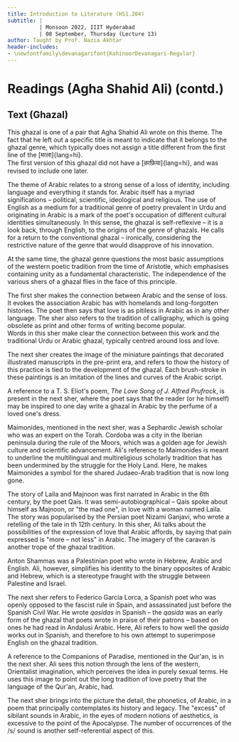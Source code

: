 ```yaml
---
title: Introduction to Literature (HS1.204)
subtitle: |
          | Monsoon 2022, IIIT Hyderabad
          | 08 September, Thursday (Lecture 13)
author: Taught by Prof. Nazia Akhtar
header-includes:
- \newfontfamily\devanagarifont{KohinoorDevanagari-Regular}
---
```


# Readings (Agha Shahid Ali) (contd.)
## Text (Ghazal)
This ghazal is one of a pair that Agha Shahid Ali wrote on this theme. The fact that he left out a specific title is meant to indicate that it belongs to the ghazal genre, which typically does not assign a title different from the first line of the [मत्ला]{lang=hi}.  
The first version of this ghazal did not have a [क़ाफ़िया]{lang=hi}, and was revised to include one later.

The theme of Arabic relates to a strong sense of a loss of identity, including language and everything it stands for. Arabic itself has a myriad significations – political, scientific, ideological and religious. The use of English as a medium for a traditional genre of poetry prevalent in Urdu and originating in Arabic is a mark of the poet's occupation of different cultural identities simultaneously. In this sense, the ghazal is self-reflexive – it is a look back, through English, to the origins of the genre of ghazals. He calls for a return to the conventional ghazal – ironically, considering the restrictive nature of the genre that would disapprove of his innovation.

At the same time, the ghazal genre questions the most basic assumptions of the western poetic tradition from the time of Aristotle, which emphasises containing unity as a fundamental characteristic. The independence of the various shers of a ghazal flies in the face of this principle.

The first sher makes the connection between Arabic and the sense of loss. It evokes the association Arabic has with homelands and long-forgotten histories. The poet then says that love is as pitiless in Arabic as in any other language. The sher also refers to the tradition of calligraphy, which is going obsolete as print and other forms of writing become popular.  
Words in this sher make clear the connection between this work and the traditional Urdu or Arabic ghazal, typically centred around loss and love.

The next sher creates the image of the miniature paintings that decorated illustrated manuscripts in the pre-print era, and refers to thow the history of this practice is tied to the development of the ghazal. Each brush-stroke in these paintings is an imitation of the lines and curves of the Arabic script.

A reference to a T. S. Eliot's poem, *The Love Song of J. Alfred Prufrock*, is present in the next sher, where the poet says that the reader (or he himself) may be inspired to one day write a ghazal in Arabic by the perfume of a loved one's dress.

Maimonides, mentioned in the next sher, was a Sephardic Jewish scholar who was an expert on the Torah. Cordoba was a city in the Iberian peninsula during the rule of the Moors, which was a golden age for Jewish culture and scientific advancement. Ali's reference to Maimonides is meant to underline the multilingual and multireligious scholarly tradition that has been undermined by the struggle for the Holy Land. Here, he makes Maimonides a symbol for the shared Judaeo-Arab tradition that is now long gone.

The story of Laila and Majnoon was first narrated in Arabic in the 6th century, by the poet Qais. It was semi-autobiographical – Qais spoke about himself as Majnoon, or "the mad one", in love with a woman named Laila. The story was popularised by the Persian poet Nizami Ganjavi, who wrote a retelling of the tale in th 12th century. In this sher, Ali talks about the possibilities of the expression of love that Arabic affords, by saying that pain expressed is "more – not less" in Arabic. The imagery of the caravan is another trope of the ghazal tradition.

Anton Shammas was a Palestinian poet who wrote in Hebrew, Arabic and English. Ali, however, simplifies his identity to the binary opposites of Arabic and Hebrew, which is a stereotype fraught with the struggle between Palestine and Israel.

The next sher refers to Federico Garcia Lorca, a Spanish poet who was openly opposed to the fascist rule in Spain, and assassinated just before the Spanish Civil War. He wrote *qasidas* in Spanish – the *qasida* was an early form of the ghazal that poets wrote in praise of their patrons – based on ones he had read in Andalusi Arabic. Here, Ali refers to how well the *qasida* works out in Spanish, and therefore to his own attempt to superimpose English on the ghazal tradition.

A reference to the Companions of Paradise, mentioned in the Qur'an, is in the next sher. Ali sees this notion through the lens of the western, Orientalist imagination, which perceives the idea in purely sexual terms. He uses this image to point out the long tradition of love poetry that the language of the Qur'an, Arabic, had.

The next sher brings into the picture the detail, the phonetics, of Arabic, in a poem that principally contemplates its history and legacy. The "excess" of sibilant sounds in Arabic, in the eyes of modern notions of aesthetics, is excessive to the point of the Apocalypse. The number of occurrences of the /s/ sound is another self-referential aspect of this.

